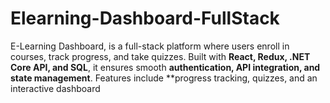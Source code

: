 # Elearning-Dashboard-FullStack
E-Learning Dashboard, is a full-stack platform where users enroll in courses, track progress, and take quizzes. Built with **React, Redux, .NET Core API, and SQL**, it ensures smooth **authentication, API integration, and state management**. Features include **progress tracking, quizzes, and an interactive dashboard
